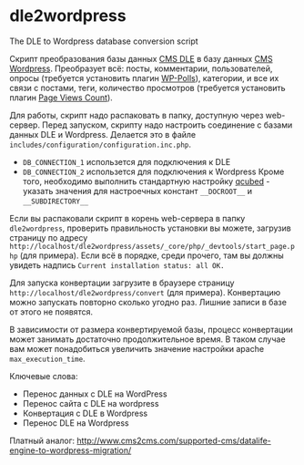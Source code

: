 dle2wordpress
=============

The DLE to Wordpress database conversion script

Скрипт преобразования базы данных [CMS DLE](http://dle-news.ru/) в базу данных [CMS Wordpress](http://wordpress.org/).
Преобразует всё: посты, комментарии, пользователей, опросы (требуется установить плагин [WP-Polls](http://wordpress.org/extend/plugins/wp-polls/)), категории, и все их связи с постами, теги, количество просмотров (требуется установить плагин [Page Views Count](http://wordpress.org/extend/plugins/page-views-count/)).

Для работы, скрипт надо распаковать в папку, доступную через web-сервер.
Перед запуском, скрипту надо настроить соединение с базами данных DLE и Wordpress. Делается это в файле `includes/configuration/configuration.inc.php`.
* `DB_CONNECTION_1` использется для подключения к DLE
* `DB_CONNECTION_2` использется для подключения к Wordpress
Кроме того, необходимо выполнить стандартную настройку [qcubed](http://qcu.be/) - указать значения для настроечных констант `__DOCROOT__` и `__SUBDIRECTORY__`

Если вы распаковали скрипт в корень web-сервера в папку `dle2wordpress`, проверить правильность установки вы можете, загрузив страницу по адресу `http://localhost/dle2wordpress/assets/_core/php/_devtools/start_page.php` (для примера). Если всё в порядке, среди прочего, там вы должны увидеть надпись `Current installation status: all OK.`

Для запуска конвертации загрузите в браузере страницу `http://localhost/dle2wordpress/convert` (для примера).
Конвертацию можно запускать повторно сколько угодно раз. Лишние записи в базе от этого не появятся.

В зависимости от размера конвертируемой базы, процесс конвертации может занимать достаточно продолжительное время. В таком случае вам может понадобиться увеличить значение настройки apache `max_execution_time`.

Ключевые слова:
* Перенос данных с DLE на WordPress
* Перенос сайта с DLE на wordpress
* Конвертация с DLE в Wordpress
* Перенос DLE на Wordpress

Платный аналог: http://www.cms2cms.com/supported-cms/datalife-engine-to-wordpress-migration/
